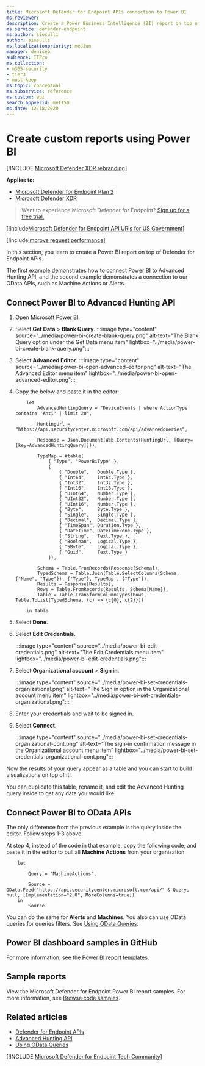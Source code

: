 ```yaml
---
title: Microsoft Defender for Endpoint APIs connection to Power BI
ms.reviewer:
description: Create a Power Business Intelligence (BI) report on top of Microsoft Defender for Endpoint APIs.
ms.service: defender-endpoint
ms.author: siosulli
author: siosulli
ms.localizationpriority: medium
manager: deniseb
audience: ITPro
ms.collection:
- m365-security
- tier3
- must-keep
ms.topic: conceptual
ms.subservice: reference
ms.custom: api
search.appverid: met150
ms.date: 12/18/2020
---
```


# Create custom reports using Power BI

[!INCLUDE [Microsoft Defender XDR rebranding](../includes/microsoft-defender.md)]

**Applies to:**
- [Microsoft Defender for Endpoint Plan 2](https://go.microsoft.com/fwlink/p/?linkid=2154037)
- [Microsoft Defender XDR](https://go.microsoft.com/fwlink/?linkid=2118804)

> Want to experience Microsoft Defender for Endpoint? [Sign up for a free trial.](https://signup.microsoft.com/create-account/signup?products=7f379fee-c4f9-4278-b0a1-e4c8c2fcdf7e&ru=https://aka.ms/MDEp2OpenTrial?ocid=docs-wdatp-exposedapis-abovefoldlink)

[!include[Microsoft Defender for Endpoint API URIs for US Government](../includes/microsoft-defender-api-usgov.md)]

[!include[Improve request performance](../includes/improve-request-performance.md)]

In this section, you learn to create a Power BI report on top of Defender for Endpoint APIs.

The first example demonstrates how to connect Power BI to Advanced Hunting API, and the second example demonstrates a connection to our OData APIs, such as Machine Actions or Alerts.

## Connect Power BI to Advanced Hunting API

1. Open Microsoft Power BI.

2. Select **Get Data** \> **Blank Query**.
   :::image type="content" source="../media/power-bi-create-blank-query.png" alt-text="The Blank Query option under the Get Data menu item" lightbox="../media/power-bi-create-blank-query.png":::

3. Select **Advanced Editor**.
   :::image type="content" source="../media/power-bi-open-advanced-editor.png" alt-text="The Advanced Editor menu item" lightbox="../media/power-bi-open-advanced-editor.png":::

4. Copy the below and paste it in the editor:

   ```
       let
           AdvancedHuntingQuery = "DeviceEvents | where ActionType contains 'Anti' | limit 20",
   
           HuntingUrl = "https://api.securitycenter.microsoft.com/api/advancedqueries",
   
           Response = Json.Document(Web.Contents(HuntingUrl, [Query=[key=AdvancedHuntingQuery]])),
   
           TypeMap = #table(
               { "Type", "PowerBiType" },
               {
                   { "Double",   Double.Type },
                   { "Int64",    Int64.Type },
                   { "Int32",    Int32.Type },
                   { "Int16",    Int16.Type },
                   { "UInt64",   Number.Type },
                   { "UInt32",   Number.Type },
                   { "UInt16",   Number.Type },
                   { "Byte",     Byte.Type },
                   { "Single",   Single.Type },
                   { "Decimal",  Decimal.Type },
                   { "TimeSpan", Duration.Type },
                   { "DateTime", DateTimeZone.Type },
                   { "String",   Text.Type },
                   { "Boolean",  Logical.Type },
                   { "SByte",    Logical.Type },
                   { "Guid",     Text.Type }
               }),
   
           Schema = Table.FromRecords(Response[Schema]),
           TypedSchema = Table.Join(Table.SelectColumns(Schema, {"Name", "Type"}), {"Type"}, TypeMap , {"Type"}),
           Results = Response[Results],
           Rows = Table.FromRecords(Results, Schema[Name]),
           Table = Table.TransformColumnTypes(Rows, Table.ToList(TypedSchema, (c) => {c{0}, c{2}}))
   
       in Table
   ```

5. Select **Done**.

6. Select **Edit Credentials**.

   :::image type="content" source="../media/power-bi-edit-credentials.png" alt-text="The Edit Credentials menu item" lightbox="../media/power-bi-edit-credentials.png":::

7. Select **Organizational account** \> **Sign in**.

   :::image type="content" source="../media/power-bi-set-credentials-organizational.png" alt-text="The Sign in option in the Organizational account menu item" lightbox="../media/power-bi-set-credentials-organizational.png":::

8. Enter your credentials and wait to be signed in.

9. Select **Connect**.

   :::image type="content" source="../media/power-bi-set-credentials-organizational-cont.png" alt-text="The sign-in confirmation message in the Organizational account menu item" lightbox="../media/power-bi-set-credentials-organizational-cont.png":::

Now the results of your query appear as a table and you can start to build visualizations on top of it!

You can duplicate this table, rename it, and edit the Advanced Hunting query inside to get any data you would like.

## Connect Power BI to OData APIs

The only difference from the previous example is the query inside the editor. Follow steps 1-3 above.

At step 4, instead of the code in that example, copy the following code, and paste it in the editor to pull all **Machine Actions** from your organization:

```
    let

        Query = "MachineActions",

        Source = OData.Feed("https://api.securitycenter.microsoft.com/api/" & Query, null, [Implementation="2.0", MoreColumns=true])
    in
        Source
```

You can do the same for **Alerts** and **Machines**.
You also can use OData queries for queries filters. See [Using OData Queries](exposed-apis-odata-samples.md).

## Power BI dashboard samples in GitHub

For more information, see the [Power BI report templates](https://github.com/microsoft/MicrosoftDefenderATP-PowerBI).

## Sample reports

View the Microsoft Defender for Endpoint Power BI report samples. For more information, see [Browse code samples](/samples/browse/?products=mdatp).

## Related articles

- [Defender for Endpoint APIs](apis-intro.md)
- [Advanced Hunting API](run-advanced-query-api.md)
- [Using OData Queries](exposed-apis-odata-samples.md)

[!INCLUDE [Microsoft Defender for Endpoint Tech Community](../includes/defender-mde-techcommunity.md)]
